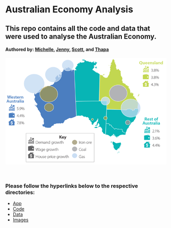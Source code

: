 # Australian Economy Analysis

## This repo contains all the code and data that were used to analyse the Australian Economy.
#### Authored by: [Michelle](https://github.com/MishQ666), [Jenny](https://github.com/jennyntd), [Scott](https://github.com/Bomegolf), and [Thapa](https://github.com/TribThapa)

<p align="center">
    <img src="/Images/AusEconomy.png" width="1500">
</p>


<p>&nbsp;</p>

### Please follow the hyperlinks below to the respective directories:

- [App](https://github.com/TribThapa/PropertyAnalysis/tree/main/AusEconomy_App)
- [Code](https://github.com/TribThapa/PropertyAnalysis/tree/main/Code)
- [Data](https://github.com/TribThapa/PropertyAnalysis/tree/main/data)
- [Images](https://github.com/TribThapa/PropertyAnalysis/tree/main/Images)



